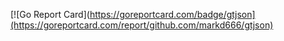 [![Go Report Card](https://goreportcard.com/badge/gtjson](https://goreportcard.com/report/github.com/markd666/gtjson)
